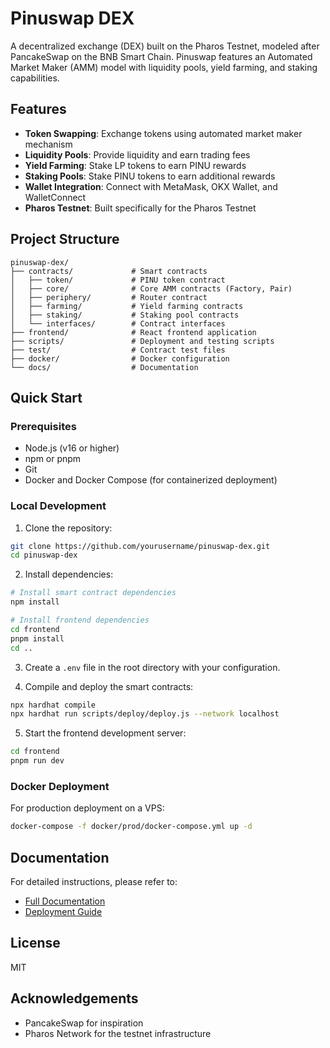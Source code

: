 # Pinuswap DEX

A decentralized exchange (DEX) built on the Pharos Testnet, modeled after PancakeSwap on the BNB Smart Chain. Pinuswap features an Automated Market Maker (AMM) model with liquidity pools, yield farming, and staking capabilities.

## Features

- **Token Swapping**: Exchange tokens using automated market maker mechanism
- **Liquidity Pools**: Provide liquidity and earn trading fees
- **Yield Farming**: Stake LP tokens to earn PINU rewards
- **Staking Pools**: Stake PINU tokens to earn additional rewards
- **Wallet Integration**: Connect with MetaMask, OKX Wallet, and WalletConnect
- **Pharos Testnet**: Built specifically for the Pharos Testnet

## Project Structure

```
pinuswap-dex/
├── contracts/             # Smart contracts
│   ├── token/             # PINU token contract
│   ├── core/              # Core AMM contracts (Factory, Pair)
│   ├── periphery/         # Router contract
│   ├── farming/           # Yield farming contracts
│   ├── staking/           # Staking pool contracts
│   └── interfaces/        # Contract interfaces
├── frontend/              # React frontend application
├── scripts/               # Deployment and testing scripts
├── test/                  # Contract test files
├── docker/                # Docker configuration
└── docs/                  # Documentation
```

## Quick Start

### Prerequisites

- Node.js (v16 or higher)
- npm or pnpm
- Git
- Docker and Docker Compose (for containerized deployment)

### Local Development

1. Clone the repository:

```bash
git clone https://github.com/yourusername/pinuswap-dex.git
cd pinuswap-dex
```

2. Install dependencies:

```bash
# Install smart contract dependencies
npm install

# Install frontend dependencies
cd frontend
pnpm install
cd ..
```

3. Create a `.env` file in the root directory with your configuration.

4. Compile and deploy the smart contracts:

```bash
npx hardhat compile
npx hardhat run scripts/deploy/deploy.js --network localhost
```

5. Start the frontend development server:

```bash
cd frontend
pnpm run dev
```

### Docker Deployment

For production deployment on a VPS:

```bash
docker-compose -f docker/prod/docker-compose.yml up -d
```

## Documentation

For detailed instructions, please refer to:

- [Full Documentation](./docs/documentation.md)
- [Deployment Guide](./docs/deployment_guide.md)

## License

MIT

## Acknowledgements

- PancakeSwap for inspiration
- Pharos Network for the testnet infrastructure
